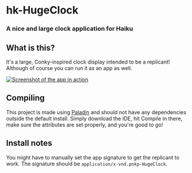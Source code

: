 # hk-HugeClock
### A nice and large clock application for Haiku

## What is this?

It's a large, Conky-inspired clock display intended to be a replicant! Although of course you can run it as an app as well.

[![Screenshot of the app in action](https://discuss.haiku-os.org/uploads/default/original/2X/8/81c3d7ff1dbede049c24c260ba0ebea6e448b217.png "Click to play video")](https://cdn.discordapp.com/attachments/415847550495490058/656865134731591725/2019-12-18_21-24-36.mp4)

## Compiling

This project is made using [Paladin](https://depot.haiku-os.org/#!/pkg/paladin/haikuports/2/0/-/-/1/x86_64) and should not have any dependencies outside the default install. Simply download the IDE, hit Compile in there, make sure the attributes are set properly, and you're good to go!

## Install notes

You might have to manually set the app signature to get the replicant to work. The signature should be `application/x-vnd.pnkp-HugeClock`.
